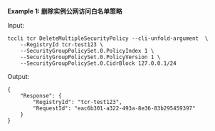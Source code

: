 **Example 1: 删除实例公网访问白名单策略**



Input: 

```
tccli tcr DeleteMultipleSecurityPolicy --cli-unfold-argument  \
    --RegistryId tcr-test123 \
    --SecurityGroupPolicySet.0.PolicyIndex 1 \
    --SecurityGroupPolicySet.0.PolicyVersion 1 \
    --SecurityGroupPolicySet.0.CidrBlock 127.0.0.1/24
```

Output: 
```
{
    "Response": {
        "RegistryId": "tcr-test123",
        "RequestId": "eac6b301-a322-493a-8e36-83b295459397"
    }
}
```

